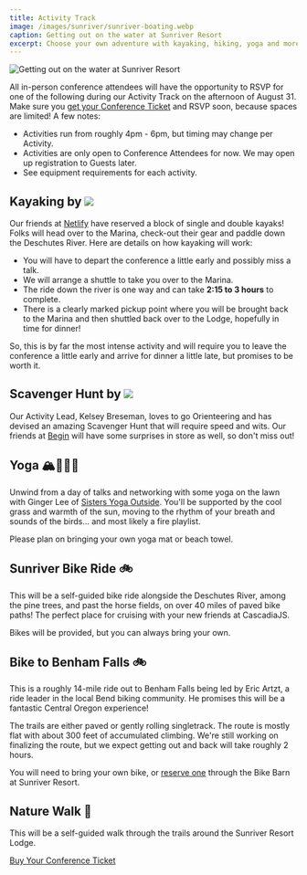 ```yaml
---
title: Activity Track
image: /images/sunriver/sunriver-boating.webp
caption: Getting out on the water at Sunriver Resort
excerpt: Choose your own adventure with kayaking, hiking, yoga and more!
---
```

![Getting out on the water at Sunriver Resort](/images/sunriver/sunriver-boating.webp)

All in-person conference attendees will have the opportunity to RSVP for one of the following during our Activity Track on the afternoon of August 31. Make sure you [get your Conference Ticket](/tickets) and RSVP soon, because spaces are limited! A few notes:

- Activities run from roughly 4pm - 6pm, but timing may change per Activity.
- Activities are only open to Conference Attendees for now. We may open up registration to Guests later.
- See equipment requirements for each activity.

<h2>Kayaking by <img src="/images/sponsors/netlify.svg"/></h2>

Our friends at [Netlify](/sponsors/netlify) have reserved a block of single and double kayaks! Folks will head over to the Marina, check-out their gear and paddle down the Deschutes River. Here are details on how kayaking will work:

- You will have to depart the conference a little early and possibly miss a talk.
- We will arrange a shuttle to take you over to the Marina.
- The ride down the river is one way and can take **2:15 to 3 hours** to complete. 
- There is a clearly marked pickup point where you will be brought back to the Marina and then shuttled back over to the Lodge, hopefully in time for dinner!

So, this is by far the most intense activity and will require you to leave the conference a little early and arrive for dinner a little late, but promises to be worth it.

<h2>Scavenger Hunt by <img src="/images/sponsors/begin.svg"/></h2>

Our Activity Lead, Kelsey Breseman, loves to go Orienteering and has devised an amazing Scavenger Hunt that will require speed and wits. Our friends at [Begin](/sponsors/begin) will have some surprises in store as well, so don't miss out!

## Yoga 🏔🧘‍♀️✨

Unwind from a day of talks and networking with some yoga on the lawn with Ginger Lee of [Sisters Yoga Outside](http://www.shakatownyoga.com/). You'll be supported by the cool grass and warmth of the sun, moving to the rhythm of your breath and sounds of the birds... and most likely a fire playlist.

Please plan on bringing your own yoga mat or beach towel.

## Sunriver Bike Ride 🚲

This will be a self-guided bike ride alongside the Deschutes River, among the pine trees, and past the horse fields, on over 40 miles of paved bike paths! The perfect place for cruising with your new friends at CascadiaJS. 

Bikes will be provided, but you can always bring your own.

## Bike to Benham Falls 🚲

This is a roughly 14-mile ride out to Benham Falls being led by Eric Artzt, a ride leader in the local Bend biking community. He promises this will be a fantastic Central Oregon experience!

The trails are either paved or gently rolling singletrack. The route is mostly flat with about 300 feet of accumulated climbing. We're still working on finalizing the route, but we expect getting out and back will take roughly 2 hours.

You will need to bring your own bike, or [reserve one](https://www.sunriverresort.com/activities/bike-rentals-family-paved-trails-perfect-for-learning-how-to-ride-a-bike) through the Bike Barn at Sunriver Resort.

## Nature Walk 🌲

This will be a self-guided walk through the trails around the Sunriver Resort Lodge. 

<div class="cta"><a href="/tickets">Buy Your Conference Ticket</a></div>